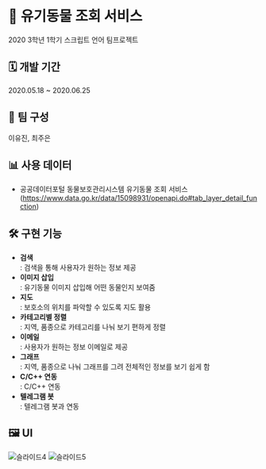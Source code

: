 # 🐾 유기동물 조회 서비스

2020 3학년 1학기 스크립트 언어 팀프로젝트

## **🗓 개발 기간**

2020.05.18 ~ 2020.06.25

## **🤝 팀 구성**

이유진, 최주은

## **📊 사용 데이터**
- 공공데이터포털 동물보호관리시스템 유기동물 조회 서비스<br>
  (https://www.data.go.kr/data/15098931/openapi.do#tab_layer_detail_function)

## **🛠 구현 기능**
- **검색**<br>
: 검색을 통해 사용자가 원하는 정보 제공
- **이미지 삽입**<br>
: 유기동물 이미지 삽입해 어떤 동물인지 보여줌
- **지도**<br>
: 보호소의 위치를 파악할 수 있도록 지도 활용
- **카테고리별 정렬**<br>
: 지역, 품종으로 카테고리를 나눠 보기 편하게 정렬
- **이메일**<br>
: 사용자가 원하는 정보 이메일로 제공
- **그래프**<br>
: 지역, 품종으로 나눠 그래프를 그려 전체적인 정보를 보기 쉽게 함
- **C/C++ 연동**<br>
: C/C++ 연동
- **텔레그램 봇**<br>
: 텔레그램 봇과 연동

## **🖼 UI**
![슬라이드4](https://github.com/211dbwls/project/assets/65964035/f350e01c-40ae-4857-b25c-9e46b75f764f)
![슬라이드5](https://github.com/211dbwls/project/assets/65964035/fc9eaffa-8df2-4e3a-85f3-0eb9b0809798)
